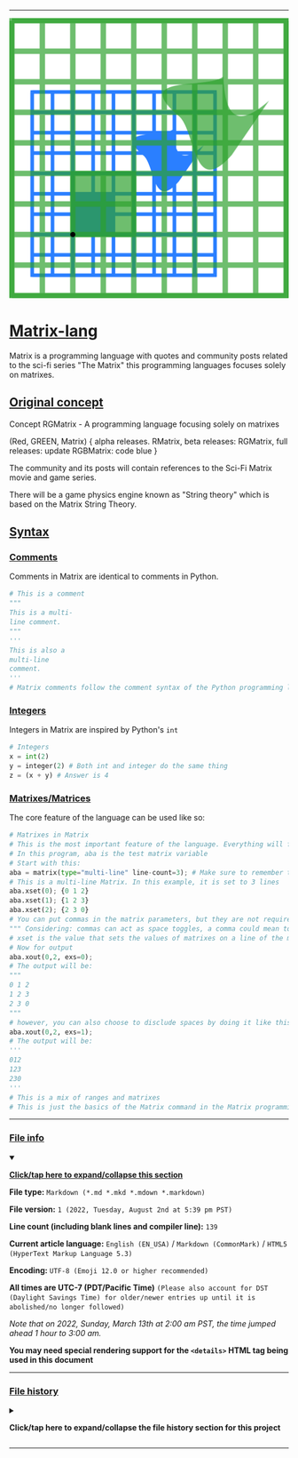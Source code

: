 
***

![/Matrix-lang_PlaceholderLogo.svg](/Matrix-lang_PlaceholderLogo.svg)

# [Matrix-lang](https://github.com/Matrix-lang/)
Matrix is a programming language with quotes and community posts related to the sci-fi series "The Matrix" this programming languages focuses solely on matrixes.

## [Original concept](/Concept/Matrix-lang-concept.txt)

Concept RGMatrix - A programming language focusing solely on matrixes

(Red, GREEN, Matrix) { alpha releases. RMatrix, beta releases: RGMatrix, full releases: update RGBMatrix: code blue }

The community and its posts will contain references to the Sci-Fi Matrix movie and game series.

There will be a game physics engine known as "String theory" which is based on the Matrix String Theory.

## [Syntax](/Matrix/Syntax/)

### [Comments](/Matrix/Syntax/COMMENTS.scmatrix)

Comments in Matrix are identical to comments in Python.

```python
# This is a comment
"""
This is a multi-
line comment.
"""
'''
This is also a
multi-line
comment.
'''
# Matrix comments follow the comment syntax of the Python programming language
```

### [Integers](/Matrix/Syntax/INTEGERS.scmatrix)

Integers in Matrix are inspired by Python's `int`

```python
# Integers
x = int(2)
y = integer(2) # Both int and integer do the same thing
z = (x + y) # Answer is 4
```

### [Matrixes/Matrices](/Matrix/Syntax/MATRIX.scmatrix)

The core feature of the language can be used like so:

```python
# Matrixes in Matrix
# This is the most important feature of the language. Everything will focus on this
# In this program, aba is the test matrix variable
# Start with this:
aba = matrix(type="multi-line" line-count=3); # Make sure to remember the hyphens, the spacing doesn't matter too much
# This is a multi-line Matrix. In this example, it is set to 3 lines
aba.xset(0); {0 1 2}
aba.xset(1); {1 2 3}
aba.xset(2); {2 3 0}
# You can put commas in the matrix parameters, but they are not required and will not change output
""" Considering: commas can act as space toggles, a comma could mean to put spaces, no comma would mean to not put spaces """
# xset is the value that sets the values of matrixes on a line of the matrix
# Now for output
aba.xout(0,2, exs=0);
# The output will be:
"""
0 1 2
1 2 3
2 3 0
"""
# however, you can also choose to disclude spaces by doing it like this (add the exs=1 line, 1 means on, 0 means off) exs stands for EXclude Spaces
aba.xout(0,2, exs=1);
# The output will be:
'''
012
123
230
'''
# This is a mix of ranges and matrixes
# This is just the basics of the Matrix command in the Matrix programming language
```

***

### [File info](/README.md)

<details open><summary><p lang="en"><b><u>Click/tap here to expand/collapse this section</u></b></p></summary>

**File type:** `Markdown (*.md *.mkd *.mdown *.markdown)`

**File version:** `1 (2022, Tuesday, August 2nd at 5:39 pm PST)`

**Line count (including blank lines and compiler line):** `139`

**Current article language:** `English (EN_USA)` / `Markdown (CommonMark)` / `HTML5 (HyperText Markup Language 5.3)`

**Encoding:** `UTF-8 (Emoji 12.0 or higher recommended)`

**All times are UTC-7 (PDT/Pacific Time)** `(Please also account for DST (Daylight Savings Time) for older/newer entries up until it is abolished/no longer followed)`

_Note that on 2022, Sunday, March 13th at 2:00 am PST, the time jumped ahead 1 hour to 3:00 am._

**You may need special rendering support for the `<details>` HTML tag being used in this document**

</details>

***

### [File history](/OldVersions/README/)

<details><summary><p lang="en"><b>Click/tap here to expand/collapse the file history section for this project</b></p></summary>

<details><summary><p lang="en"><b>Version 1 (2022, Tuesday, August 2nd at 5:39 pm PST)</b></p></summary>

**This version was made by:** [`@seanpm2001`](https://github.com/seanpm2001/)

> Changes:

- [x] Started the file
- [x] Added the title section
- [x] Added the `concept` section
- [x] Added the `syntax` section
- - [x] Added the `comments` subsection
- - [x] Added the `integers` subsection
- - [x] Added the `matrix` subsection
- [x] Added the `file info` section
- [x] Added the `file history` section
- [ ] No other changes in version 1

</details>

</details>

***
